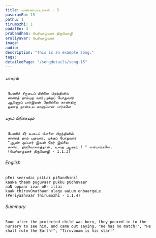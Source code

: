 ```yaml
---
title: ​வண்ணமாடங்கள் - 3
pasuramEn: 15
pathu: 1
tirumozhi: 1
padalEn: 3
prabandham: பெரியாழ்வார் திருமொழி
aruliyavar: பெரியாழ்வார்
image: 
audio: 
description: "This is an example song."
tags: 
detailedPage: "/songdetails/song-15"
---
```

###### பாசுரம்


	 பேணிச் சீருடைப் பிள்ளை பிறந்தினில்
	 காணத் தாம்புகு வார்,புக்குப் போதுவார்
	 ஆணொப் பார்இவன் நேரில்லை காண்திரு
	 ஓணத் தான்உல காளும்என் பார்களே 
	

###### பதம் பிரிக்கவும்


	 பேணிச் சீர் உடைப் பிள்ளை பிறந்தினில்
	 காணத் தாம் புகுவார், புக்குப் போதுவார்
	 "ஆண் ஒப்பார் இவன் நேர் இல்லை
	 காண், திருவோணத்தான், உலகு ஆளும் ! " என்பார்களே.
	 (பெரியாழ்வார் திருமொழி - 1.1.3)
	

###### English


	pEni seerudai piLLai piRandhinil
	kaaNa thaam puguvaar pukku pOdhuvaar
	aaN oppaar ivan nEr illai
	kaaN thiruvOnathaan ulagu aaLum enbaargaLe.
	(Periyazhvaar Thirumozhi - 1.1.4)
	

###### Summary


	Soon after the protected child was born, they poured in to the
	nursery to see him, and came out saying, "He has no match!", "He
	shall rule the Earth!", "Tiruvonam is his star!"
	